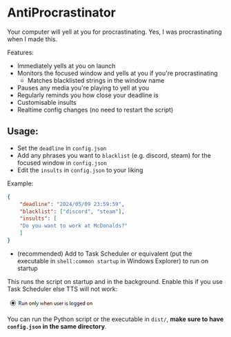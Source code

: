 # AntiProcrastinator

Your computer will yell at you for procrastinating. Yes, I was procrastinating when I made this.

Features:

- Immediately yells at you on launch
- Monitors the focused window and yells at you if you're procrastinating
    - Matches blacklisted strings in the window name
- Pauses any media you're playing to yell at you
- Regularly reminds you how close your deadline is
- Customisable insults
- Realtime config changes (no need to restart the script)


## Usage:

- Set the `deadline` in `config.json`
- Add any phrases you want to `blacklist` (e.g. discord, steam) for the focused window in `config.json`
- Edit the `insults` in `config.json` to your liking

Example:

```json
{
    "deadline": "2024/05/09 23:59:59",
    "blacklist": ["discord", "steam"],
    "insults": [
    "Do you want to work at McDonalds?"
    ]
}

```

- (recommended) Add to Task Scheduler or equivalent (put the executable in `shell:common startup` in Windows Explorer) to run on startup

This runs the script on startup and in the background.
Enable this if you use Task Scheduler else TTS will not work:

![Run only when user is logged on (checked)](image.png)

You can run the Python script or the executable in `dist/`, **make sure to have `config.json` in the same directory**.
